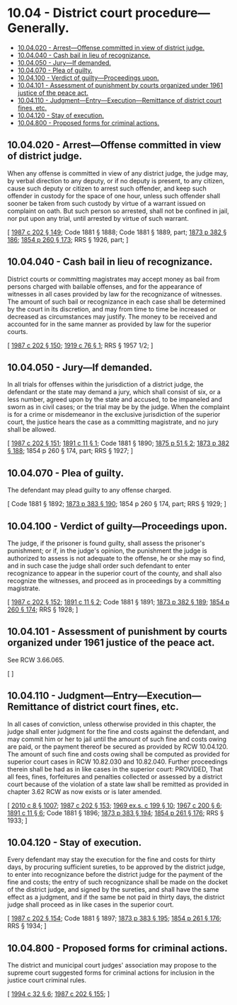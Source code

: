 # 10.04 - District court procedure—Generally.
* [10.04.020 - Arrest—Offense committed in view of district judge.](#1004020---arrestoffense-committed-in-view-of-district-judge)
* [10.04.040 - Cash bail in lieu of recognizance.](#1004040---cash-bail-in-lieu-of-recognizance)
* [10.04.050 - Jury—If demanded.](#1004050---juryif-demanded)
* [10.04.070 - Plea of guilty.](#1004070---plea-of-guilty)
* [10.04.100 - Verdict of guilty—Proceedings upon.](#1004100---verdict-of-guiltyproceedings-upon)
* [10.04.101 - Assessment of punishment by courts organized under 1961 justice of the peace act.](#1004101---assessment-of-punishment-by-courts-organized-under-1961-justice-of-the-peace-act)
* [10.04.110 - Judgment—Entry—Execution—Remittance of district court fines, etc.](#1004110---judgmententryexecutionremittance-of-district-court-fines-etc)
* [10.04.120 - Stay of execution.](#1004120---stay-of-execution)
* [10.04.800 - Proposed forms for criminal actions.](#1004800---proposed-forms-for-criminal-actions)
## 10.04.020 - Arrest—Offense committed in view of district judge.
When any offense is committed in view of any district judge, the judge may, by verbal direction to any deputy, or if no deputy is present, to any citizen, cause such deputy or citizen to arrest such offender, and keep such offender in custody for the space of one hour, unless such offender shall sooner be taken from such custody by virtue of a warrant issued on complaint on oath. But such person so arrested, shall not be confined in jail, nor put upon any trial, until arrested by virtue of such warrant.

\[ [1987 c 202 § 149](https://leg.wa.gov/CodeReviser/documents/sessionlaw/1987c202.pdf?cite=1987%20c%20202%20§%20149); Code 1881 § 1888; Code 1881 § 1889, part; [1873 p 382 § 186](https://leg.wa.gov/CodeReviser/Pages/session_laws.aspx?cite=1873%20p%20382%20§%20186); [1854 p 260 § 173](https://leg.wa.gov/CodeReviser/Pages/session_laws.aspx?cite=1854%20p%20260%20§%20173); RRS § 1926, part; \]

## 10.04.040 - Cash bail in lieu of recognizance.
District courts or committing magistrates may accept money as bail from persons charged with bailable offenses, and for the appearance of witnesses in all cases provided by law for the recognizance of witnesses. The amount of such bail or recognizance in each case shall be determined by the court in its discretion, and may from time to time be increased or decreased as circumstances may justify. The money to be received and accounted for in the same manner as provided by law for the superior courts.

\[ [1987 c 202 § 150](https://leg.wa.gov/CodeReviser/documents/sessionlaw/1987c202.pdf?cite=1987%20c%20202%20§%20150); [1919 c 76 § 1](https://leg.wa.gov/CodeReviser/documents/sessionlaw/1919c76.pdf?cite=1919%20c%2076%20§%201); RRS § 1957 1/2; \]

## 10.04.050 - Jury—If demanded.
In all trials for offenses within the jurisdiction of a district judge, the defendant or the state may demand a jury, which shall consist of six, or a less number, agreed upon by the state and accused, to be impaneled and sworn as in civil cases; or the trial may be by the judge. When the complaint is for a crime or misdemeanor in the exclusive jurisdiction of the superior court, the justice hears the case as a committing magistrate, and no jury shall be allowed.

\[ [1987 c 202 § 151](https://leg.wa.gov/CodeReviser/documents/sessionlaw/1987c202.pdf?cite=1987%20c%20202%20§%20151); [1891 c 11 § 1](https://leg.wa.gov/CodeReviser/documents/sessionlaw/1891c11.pdf?cite=1891%20c%2011%20§%201); Code 1881 § 1890; [1875 p 51 § 2](https://leg.wa.gov/CodeReviser/Pages/session_laws.aspx?cite=1875%20p%2051%20§%202); [1873 p 382 § 188](https://leg.wa.gov/CodeReviser/Pages/session_laws.aspx?cite=1873%20p%20382%20§%20188); 1854 p 260 § 174, part; RRS § 1927; \]

## 10.04.070 - Plea of guilty.
The defendant may plead guilty to any offense charged.

\[ Code 1881 § 1892; [1873 p 383 § 190](https://leg.wa.gov/CodeReviser/Pages/session_laws.aspx?cite=1873%20p%20383%20§%20190); 1854 p 260 § 174, part; RRS § 1929; \]

## 10.04.100 - Verdict of guilty—Proceedings upon.
The judge, if the prisoner is found guilty, shall assess the prisoner's punishment; or if, in the judge's opinion, the punishment the judge is authorized to assess is not adequate to the offense, he or she may so find, and in such case the judge shall order such defendant to enter recognizance to appear in the superior court of the county, and shall also recognize the witnesses, and proceed as in proceedings by a committing magistrate.

\[ [1987 c 202 § 152](https://leg.wa.gov/CodeReviser/documents/sessionlaw/1987c202.pdf?cite=1987%20c%20202%20§%20152); [1891 c 11 § 2](https://leg.wa.gov/CodeReviser/documents/sessionlaw/1891c11.pdf?cite=1891%20c%2011%20§%202); Code 1881 § 1891; [1873 p 382 § 189](https://leg.wa.gov/CodeReviser/Pages/session_laws.aspx?cite=1873%20p%20382%20§%20189); [1854 p 260 § 174](https://leg.wa.gov/CodeReviser/Pages/session_laws.aspx?cite=1854%20p%20260%20§%20174); RRS § 1928; \]

## 10.04.101 - Assessment of punishment by courts organized under 1961 justice of the peace act.
See RCW 3.66.065.

\[ \]

## 10.04.110 - Judgment—Entry—Execution—Remittance of district court fines, etc.
In all cases of conviction, unless otherwise provided in this chapter, the judge shall enter judgment for the fine and costs against the defendant, and may commit him or her to jail until the amount of such fine and costs owing are paid, or the payment thereof be secured as provided by RCW 10.04.120. The amount of such fine and costs owing shall be computed as provided for superior court cases in RCW 10.82.030 and 10.82.040. Further proceedings therein shall be had as in like cases in the superior court: PROVIDED, That all fees, fines, forfeitures and penalties collected or assessed by a district court because of the violation of a state law shall be remitted as provided in chapter 3.62 RCW as now exists or is later amended.

\[ [2010 c 8 § 1007](https://lawfilesext.leg.wa.gov/biennium/2009-10/Pdf/Bills/Session%20Laws/Senate/6239-S.SL.pdf?cite=2010%20c%208%20§%201007); [1987 c 202 § 153](https://leg.wa.gov/CodeReviser/documents/sessionlaw/1987c202.pdf?cite=1987%20c%20202%20§%20153); [1969 ex.s. c 199 § 10](https://leg.wa.gov/CodeReviser/documents/sessionlaw/1969ex1c199.pdf?cite=1969%20ex.s.%20c%20199%20§%2010); [1967 c 200 § 6](https://leg.wa.gov/CodeReviser/documents/sessionlaw/1967c200.pdf?cite=1967%20c%20200%20§%206); [1891 c 11 § 6](https://leg.wa.gov/CodeReviser/documents/sessionlaw/1891c11.pdf?cite=1891%20c%2011%20§%206); Code 1881 § 1896; [1873 p 383 § 194](https://leg.wa.gov/CodeReviser/Pages/session_laws.aspx?cite=1873%20p%20383%20§%20194); [1854 p 261 § 176](https://leg.wa.gov/CodeReviser/Pages/session_laws.aspx?cite=1854%20p%20261%20§%20176); RRS § 1933; \]

## 10.04.120 - Stay of execution.
Every defendant may stay the execution for the fine and costs for thirty days, by procuring sufficient sureties, to be approved by the district judge, to enter into recognizance before the district judge for the payment of the fine and costs; the entry of such recognizance shall be made on the docket of the district judge, and signed by the sureties, and shall have the same effect as a judgment, and if the same be not paid in thirty days, the district judge shall proceed as in like cases in the superior court.

\[ [1987 c 202 § 154](https://leg.wa.gov/CodeReviser/documents/sessionlaw/1987c202.pdf?cite=1987%20c%20202%20§%20154); Code 1881 § 1897; [1873 p 383 § 195](https://leg.wa.gov/CodeReviser/Pages/session_laws.aspx?cite=1873%20p%20383%20§%20195); [1854 p 261 § 176](https://leg.wa.gov/CodeReviser/Pages/session_laws.aspx?cite=1854%20p%20261%20§%20176); RRS § 1934; \]

## 10.04.800 - Proposed forms for criminal actions.
The district and municipal court judges' association may propose to the supreme court suggested forms for criminal actions for inclusion in the justice court criminal rules.

\[ [1994 c 32 § 6](https://lawfilesext.leg.wa.gov/biennium/1993-94/Pdf/Bills/Session%20Laws/Senate/6067.SL.pdf?cite=1994%20c%2032%20§%206); [1987 c 202 § 155](https://leg.wa.gov/CodeReviser/documents/sessionlaw/1987c202.pdf?cite=1987%20c%20202%20§%20155); \]

